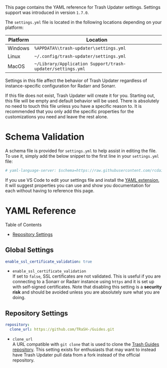 This page contains the YAML reference for Trash Updater settings. Settings support was introduced in
version `1.7.0`.

The `settings.yml` file is located in the following locations depending on your platform:

| Platform | Location                                                   |
| -------- | ---------------------------------------------------------- |
| Windows  | `%APPDATA%\trash-updater\settings.yml`                     |
| Linux    | `~/.config/trash-updater/settings.yml`                     |
| MacOS    | `~/Library/Application Support/trash-updater/settings.yml` |

Settings in this file affect the behavior of Trash Updater regardless of instance-specific
configuration for Radarr and Sonarr.

If this file does not exist, Trash Updater will create it for you. Starting out, this file will be
empty and default behavior will be used. There is absolutely no need to touch this file unless you
have a specific reason to. It is recommended that you only add the specific properties for the
customizations you need and leave the rest alone.

# Schema Validation

A schema file is provided for `settings.yml` to help assist in editing the file. To use it, simply
add the below snippet to the first line in your `settings.yml` file:

```yml
# yaml-language-server: $schema=https://raw.githubusercontent.com/rcdailey/trash-updater/master/schemas/settings-schema.json
```

If you use VS Code to edit your settings file and install the [YAML extension][yaml], it will
suggest properties you can use and show you documentation for each without having to reference this
page.

[yaml]: https://marketplace.visualstudio.com/items?itemName=redhat.vscode-yaml

# YAML Reference

Table of Contents

- [Repository Settings](#repository-settings)

## Global Settings

```yml
enable_ssl_certificate_validation: true
```

- `enable_ssl_certificate_validation`<br>
  If set to `false`, SSL certificates are not validated. This is useful if you are connecting to a
  Sonarr or Radarr instance using `https` and it is set up with self-signed certificates. Note that
  disabling this setting is a **security risk** and should be avoided unless you are absolutely sure
  what you are doing.

## Repository Settings

```yml
repository:
  clone_url: https://github.com/TRaSH-/Guides.git
```

- `clone_url`<br>
  A URL compatible with `git clone` that is used to clone the [Trash Guides
  repository][official_repo]. This setting exists for enthusiasts that may want to instead have
  Trash Updater pull data from a fork instead of the official repository.

[official_repo]: https://github.com/TRaSH-/Guides
